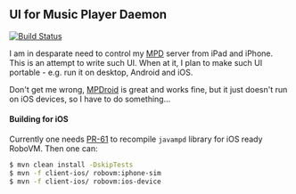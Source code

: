 ## UI for Music Player Daemon

[![Build Status](https://travis-ci.org/jtulach/mpdui.svg?branch=master)](https://travis-ci.org/jtulach/mpdui)

I am in desparate need to control my [MPD](https://www.musicpd.org) server
from iPad and iPhone. This is an attempt to write such UI. When at it,
I plan to make such UI portable - e.g. run it on desktop, Android and iOS.

Don't get me wrong, [MPDroid](https://play.google.com/store/apps/details?id=com.namelessdev.mpdroid)
is great and works fine, but it just doesn't run on iOS devices, so I have
to do something...

#### Building for iOS

Currently one needs [PR-61](https://github.com/finnyb/javampd/pull/61) to
recompile `javampd` library for iOS ready RoboVM. Then one can:

```bash
$ mvn clean install -DskipTests
$ mvn -f client-ios/ robovm:iphone-sim
$ mvn -f client-ios/ robovm:ios-device
```
